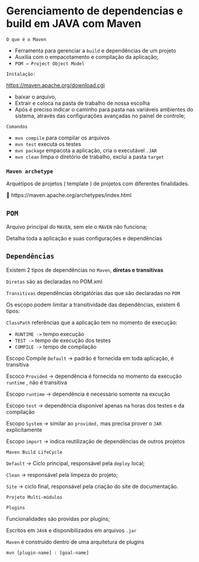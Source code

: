 # Gerenciamento de dependencias e build em JAVA com Maven

`O que é o Maven`

- Ferramenta para gerenciar a `build` e dependências de um projeto
- Auxilia com o empacotamento e compilação da aplicação;
- `POM → Project Object Model`

`Instalação:`

   https://maven.apache.org/download.cgi

- baixar o arquivo,
- Extrair e coloca na pasta de trabalho de nossa escolha
- Após é preciso indicar o caminho para pasta nas variáveis ambientes do sistema, através das configurações avançadas no painel de controle;

`Comandos`

- `mvn compile`  para compilar os arquivos
- `mvn test` executa os testes
- `mvn package` empacota a aplicação, cria o executável `.JAR`
- `mvn clean` limpa o diretório de trabalho, exclui a pasta `target`

### `Maven archetype`

Arquétipos de projetos ( template ) de projetos com diferentes finalidades.

<aside>
📌 https://maven.apache.org/archetypes/index.html

</aside>

## `POM`

Arquivo principal do `MAVEN`, sem ele o `MAVEN` não funciona;

Detalha toda a aplicação e suas configurações e dependências

## `Dependências`

Existem 2 tipos de dependências no `Maven`, **diretas e transitivas**

`Diretas` são as declaradas no POM.xml

`Transitivas` dependências obrigatórias das que são declaradas no `POM`

Os escopo podem limitar a transitividade das dependências, existem 6 tipos:

`ClassPath` referências que a aplicação tem no momento de execução:

- `RUNTIME ->` tempo execução
- `TEST ->` tempo de execução dos testes
- `COMPILE ->` tempo de compilação

Escopo Compile `Default` → padrão é fornecida em toda aplicação, é transitiva

Escoco `Provided` → dependência é fornecida no momento da execução `runtime` , não é transitiva

Escopo `runtime` → dependência é necessário somente na excução

Escopo `test` → dependência disponível apenas na horas dos testes e da compilação

Escopo `System` → similar ao `provided,` mas precisa prover o `JAR` explicitamente

Escopo `import` → indica reutilização de dependências de outros projetos

`Maven Build LifeCycle`

`Default` → Ciclo principal, responsável pela `deploy` local;

`Clean` → responsável pela limpeza do projeto;

`Site` → ciclo final, responsável pela criação do site de documentação.

`Projeto Multi-módulos`

`Plugins`

Funcionalidades são providas por plugins;

Escritos em `JAVA` e disponibilizados em arquivos `.jar`

`Maven` é construído dentro de uma arquitetura de plugins

`mvn [plugin-name] : [goal-name]`